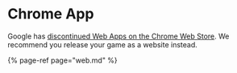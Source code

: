 # Chrome App

Google has [discontinued Web Apps on the Chrome Web Store](https://blog.chromium.org/2020/01/moving-forward-from-chrome-apps.html). We recommend you release your game as a website instead.

{% page-ref page="web.md" %}






